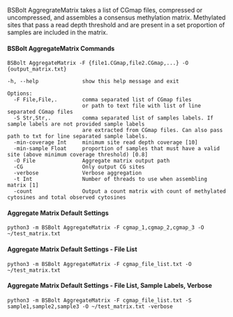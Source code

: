 
BSBolt AggregrateMatrix takes a list of CGmap files, compressed or uncompressed, and assembles a consensus
methylation matrix. Methylated sites that pass a read depth threshold and are present in a set proportion of 
samples are included in the matrix.

#### **BSBolt AggregateMatrix Commands**

```shell
BSBolt AggregateMatrix -F {file1.CGmap,file2.CGmap,...} -O {output_matrix.txt}

-h, --help              show this help message and exit

Options:
  -F File,File,.        comma separated list of CGmap files
                        or path to text file with list of line separated CGmap files
  -S Str,Str,.          comma separated list of samples labels. If sample labels are not provided sample labels
                        are extracted from CGmap files. Can also pass path to txt for line separated sample labels.
  -min-coverage Int     minimum site read depth coverage [10]
  -min-sample Float     proportion of samples that must have a valid site (above minimum coverage threshold) [0.8]
  -O File               Aggregate matrix output path
  -CG                   Only output CG sites
  -verbose              Verbose aggregation
  -t Int                Number of threads to use when assembling matrix [1]
  -count                Output a count matrix with count of methylated cytosines and total observed cytosines
```

#### **Aggregate Matrix Default Settings**

```shell
python3 -m BSBolt AggregateMatrix -F cgmap_1,cgmap_2,cgmap_3 -O ~/test_matrix.txt
```

#### **Aggregate Matrix Default Settings - File List**

```shell
python3 -m BSBolt AggregateMatrix -F cgmap_file_list.txt -O ~/test_matrix.txt
```

#### **Aggregate Matrix Default Settings - File List, Sample Labels, Verbose**

```shell
python3 -m BSBolt AggregateMatrix -F cgmap_file_list.txt -S sample1,sample2,sample3 -O ~/test_matrix.txt -verbose
```
